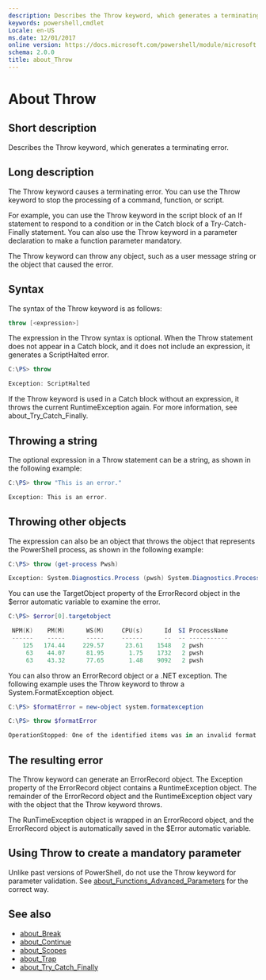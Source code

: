 ```yaml
---
description: Describes the Throw keyword, which generates a terminating error. 
keywords: powershell,cmdlet
Locale: en-US
ms.date: 12/01/2017
online version: https://docs.microsoft.com/powershell/module/microsoft.powershell.core/about/about_throw?view=powershell-7&WT.mc_id=ps-gethelp
schema: 2.0.0
title: about_Throw
---
```

# About Throw

## Short description
Describes the Throw keyword, which generates a terminating error.

## Long description

The Throw keyword causes a terminating error. You can use the Throw keyword to
stop the processing of a command, function, or script.

For example, you can use the Throw keyword in the script block of an If
statement to respond to a condition or in the Catch block of a
Try-Catch-Finally statement. You can also use the Throw keyword in a parameter
declaration to make a function parameter mandatory.

The Throw keyword can throw any object, such as a user message string or the
object that caused the error.

## Syntax

The syntax of the Throw keyword is as follows:

```powershell
throw [<expression>]
```

The expression in the Throw syntax is optional. When the Throw statement does
not appear in a Catch block, and it does not include an expression, it
generates a ScriptHalted error.

```powershell
C:\PS> throw

Exception: ScriptHalted
```

If the Throw keyword is used in a Catch block without an expression, it throws
the current RuntimeException again. For more information, see
about_Try_Catch_Finally.

## Throwing a string

The optional expression in a Throw statement can be a string, as shown in the
following example:

```powershell
C:\PS> throw "This is an error."

Exception: This is an error.
```

## Throwing other objects

The expression can also be an object that throws the object that represents
the PowerShell process, as shown in the following example:

```powershell
C:\PS> throw (get-process Pwsh)

Exception: System.Diagnostics.Process (pwsh) System.Diagnostics.Process (pwsh) System.Diagnostics.Process (pwsh)
```

You can use the TargetObject property of the ErrorRecord object in the
$error automatic variable to examine the error.

```powershell
C:\PS> $error[0].targetobject

 NPM(K)    PM(M)      WS(M)     CPU(s)      Id  SI ProcessName
 ------    -----      -----     ------      --  -- -----------
    125   174.44     229.57      23.61    1548   2 pwsh
     63    44.07      81.95       1.75    1732   2 pwsh
     63    43.32      77.65       1.48    9092   2 pwsh
```

You can also throw an ErrorRecord object or a .NET
exception. The following example uses the Throw keyword to throw a
System.FormatException object.

```powershell
C:\PS> $formatError = new-object system.formatexception

C:\PS> throw $formatError

OperationStopped: One of the identified items was in an invalid format.
```

## The resulting error

The Throw keyword can generate an ErrorRecord object. The Exception property
of the ErrorRecord object contains a RuntimeException object. The remainder of
the ErrorRecord object and the RuntimeException object vary with the object
that the Throw keyword throws.

The RunTimeException object is wrapped in an ErrorRecord object, and the
ErrorRecord object is automatically saved in the $Error automatic variable.

## Using Throw to create a mandatory parameter

Unlike past versions of PowerShell, do not use the Throw keyword for parameter validation. See [about_Functions_Advanced_Parameters](about_Functions_Advanced_Parameters.md) for the correct way.

## See also

- [about_Break](about_Break.md)
- [about_Continue](about_Continue.md)
- [about_Scopes](about_Scopes.md)
- [about_Trap](about_Trap.md)
- [about_Try_Catch_Finally](about_Try_Catch_Finally.md)
